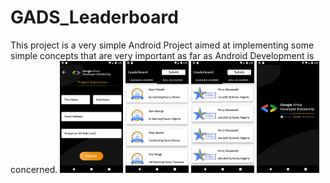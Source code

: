 # GADS_Leaderboard
This project is a very simple Android Project aimed at implementing some simple concepts that are very important as far as Android Development is concerned.
<a style="margin-top:20%;">
<img width="20%" src="app/src/main/res/screenshots/Screenshot_1599411603.png"/>
<img width="20%" src="app/src/main/res/screenshots/Screenshot_1599411612.png"/>
<img width="20%" src="app/src/main/res/screenshots/Screenshot_1599411616.png"/>
<img width="20%" src="app/src/main/res/screenshots/Screenshot_1599411630.png"/>
</a>
